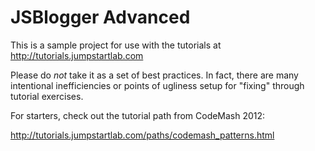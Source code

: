 # JSBlogger Advanced

This is a sample project for use with the tutorials at http://tutorials.jumpstartlab.com

Please do _not_ take it as a set of best practices. In fact, there are many intentional inefficiencies or points of ugliness setup for "fixing" through tutorial exercises.

For starters, check out the tutorial path from CodeMash 2012:

http://tutorials.jumpstartlab.com/paths/codemash_patterns.html